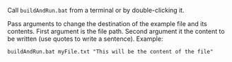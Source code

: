 Call `buildAndRun.bat` from a terminal or by double-clicking it.

Pass arguments to change the destination of the example file and its contents.
First argument is the file path. Second argument it the content to be written (use quotes to write a sentence). Example:

```
buildAndRun.bat myFile.txt "This will be the content of the file"
```

